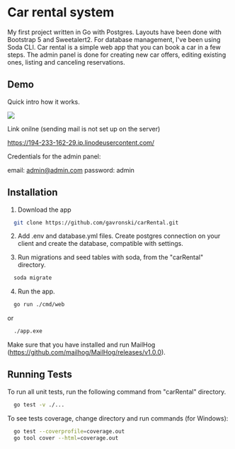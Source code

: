 
# Car rental system

My first project written in Go with Postgres. Layouts have been done with Bootstrap 5 and Sweetalert2. For database management, I've been using Soda CLI. Car rental is a simple web app that you can book a car in a few steps. The admin panel is done for creating new car offers, editing existing ones, listing and canceling reservations.


## Demo

Quick intro how it works.

![](https://github.com/gavronski/carRental/blob/main/intro-movie/carrental.gif)

Link onilne (sending mail is not set up on the server)

https://194-233-162-29.ip.linodeusercontent.com/

Credentials for the admin panel: 

email: admin@admin.com 
password: admin


## Installation

1. Download the app 

```bash
  git clone https://github.com/gavronski/carRental.git
```
2. Add .env and database.yml files. Create postgres connection on your client and create the database, compatible with settings.

3. Run migrations and seed tables with soda, from the "carRental" directory.

```bash
  soda migrate
```

4. Run the app. 
```bash
  go run ./cmd/web
```
or 

```bash
  ./app.exe
```
Make sure that you have installed and run MailHog (https://github.com/mailhog/MailHog/releases/v1.0.0).

## Running Tests

To run all unit tests, run the following command from "carRental" directory.

```bash
  go test -v ./...
```

To see tests coverage, change directory and run commands (for Windows):

```bash
  go test --coverprofile=coverage.out
  go tool cover --html=coverage.out
```

